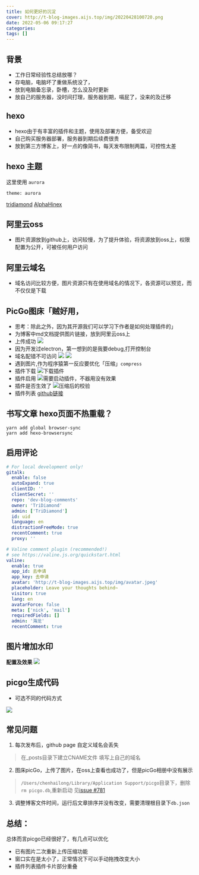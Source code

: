 ```yaml
---
title: 如何更好的沉淀
cover: http://t-blog-images.aijs.top/img/20220428100720.png
date: 2022-05-06 09:17:27
categories: 
tags: []
---
```


## 背景

- 工作日常经验性总结放哪？
- 存电脑，电脑坏了重做系统没了，
- 放到电脑备忘录，卧槽，怎么没及时更新
- 放自己的服务器，没时间打理，服务器到期，嗝屁了，没来的及迁移

## hexo
- hexo由于有丰富的插件和主题，使用及部署方便，备受欢迎
- 自己购买服务器部署，服务器到期后续费很贵
- 放到第三方博客上，好一点的像简书，每天发布限制两篇，可控性太差

## hexo 主题
这里使用 `aurora`
```
theme: aurora
```
[tridiamond](https://tridiamond.tech/)
[AlphaHinex](https://github.com/AlphaHinex/AlphaHinex.github.io)

## 阿里云oss
- 图片资源放到github上，访问较慢，为了提升体验，将资源放到oss上，权限配置为公开，可被任何用户访问

## 阿里云域名
- 域名访问比较方便，图片资源只有在使用域名的情况下，各资源可以预览，而不仅仅是下载

## PicGo图床「贼好用，
- 思考：除此之外，因为其开源我们可以学习下作者是如何处理插件的」
- 为博客中md文档提供图片链接，放到阿里云oss上
- 上传成功
![](http://t-blog-images.aijs.top/img/20220428101247.png?x-oss-process=image/resize,h_300,w_500)
- 因为开发过electron，第一想到的是我要debug,打开控制台
- 域名配错不可访问
![](http://t-blog-images.aijs.top/img/20220428104003.png?x-oss-process=image/resize,h_300,w_500)
![](http://t-blog-images.aijs.top/img/20220428104024.png?x-oss-process=image/resize,h_300,w_500)
- 遇到图片,作为程序猿第一反应要优化「压缩」`compress`
 - 插件下载
![下载插件](http://t-blog-images.aijs.top/img/20220428104511.png?x-oss-process=image/resize,h_300,w_500)
 - 插件启用
![需要启动插件，不器用没有效果](http://t-blog-images.aijs.top/img/20220428104919.png?x-oss-process=image/resize,h_300,w_500)
 - 插件是否生效了
![压缩后的校验](http://t-blog-images.aijs.top/img/20220428105126.png?x-oss-process=image/resize,h_300,w_500)
- 插件列表
[github链接](https://github.com/PicGo/Awesome-PicGo)


## 书写文章 hexo页面不热重载？

```shell
yarn add global browser-sync
yarn add hexo-browsersync
```

## 启用评论

```yml
# For local development only!
gitalk:
  enable: false
  autoExpand: true
  clientID: ''
  clientSecret: ''
  repo: 'dev-blog-comments'
  owner: 'TriDiamond'
  admin: ['TriDiamond']
  id: uid
  language: en
  distractionFreeMode: true
  recentComment: true
  proxy: ''

# Valine comment plugin (recommended!)
# see https://valine.js.org/quickstart.html
valine:
  enable: true
  app_id: 去申请
  app_key: 去申请
  avatar: 'http://t-blog-images.aijs.top/img/avatar.jpeg'
  placeholder: Leave your thoughts behind~
  visitor: true
  lang: en
  avatarForce: false
  meta: ['nick', 'mail']
  requiredFields: []
  admin: '海龙'
  recentComment: true


```
## 图片增加水印
**配置及效果**
![](http://t-blog-images.aijs.top/img/20220524104857.webp)
## picgo生成代码
- 可选不同的代码方式
<img src="http://t-blog-images.aijs.top/img/20220526230443.png"/>

## 常见问题
1. 每次发布后，github page 自定义域名会丢失
>在_posts目录下建立CNAME文件 填写上自己的域名
2. 图床picGo，上传了图片，在oss上查看也成功了，但是picGo相册中没有展示
> `/Users/chenhailong/Library/Application Support/picgo`目录下，删除 `rm picgo.db`,重新启动
见[issue #781](https://github.com/Molunerfinn/PicGo/issues/781)
3. 调整博客文件时间，运行后文章排序并没有改变，需要清理根目录下`db.json`

## 总结：

总体而言picgo已经很好了，有几点可以优化

 - 已有图片二次重新上传压缩功能
 - 窗口实在是太小了，正常情况下可以手动拖拽改变大小
 - 插件列表插件卡片部分重叠
